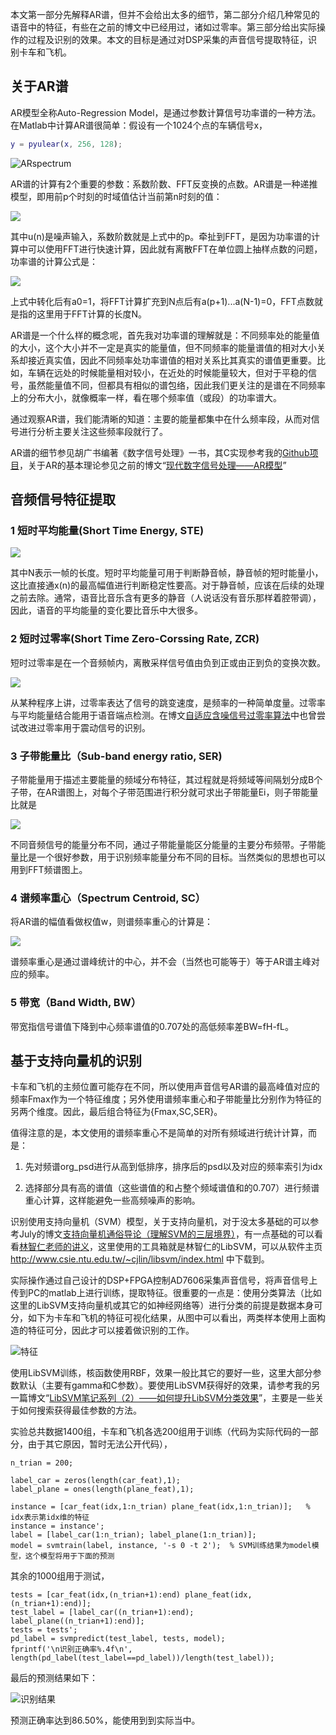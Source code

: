 <!---title:基于AR谱特征的声目标识别-->
<!---keywords:AR谱,SVM-->
<!---date:2014-11-06-->

本文第一部分先解释AR谱，但并不会给出太多的细节，第二部分介绍几种常见的语音中的特征，有些在之前的博文中已经用过，诸如过零率。第三部分给出实际操作的过程及识别的效果。本文的目标是通过对DSP采集的声音信号提取特征，识别卡车和飞机。

## 关于AR谱

AR模型全称Auto-Regression Model，是通过参数计算信号功率谱的一种方法。在Matlab中计算AR谱很简单：假设有一个1024个点的车辆信号x，

```matlab
y = pyulear(x, 256, 128);
```

![ARspectrum]

AR谱的计算有2个重要的参数：系数阶数、FFT反变换的点数。AR谱是一种递推模型，即用前p个时刻的时域值估计当前第n时刻的值：

<img src="https://latex.codecogs.com/png.latex? x(n)=-\sum_{k=1}^{p}a_kx(n-k)+u(n)">

其中u(n)是噪声输入，系数阶数就是上式中的p。牵扯到FFT，是因为功率谱的计算中可以使用FFT进行快速计算，因此就有离散FFT在单位圆上抽样点数的问题，功率谱的计算公式是：

<img src="https://latex.codecogs.com/png.latex? P_x(e^{jw})=\frac{\sigma^2}{|1+\sum_{k=1}^pa_ke^{-jwk}|^2}=\frac{\sigma^2}{|\sum_{k=0}^{N-1}a_ke^{-jwk}|^2}">

上式中转化后有a0=1，将FFT计算扩充到N点后有a(p+1)...a(N-1)=0，FFT点数就是指的这里用于FFT计算的长度N。

AR谱是一个什么样的概念呢，首先我对功率谱的理解就是：不同频率处的能量值的大小，这个大小并不一定是真实的能量值，但不同频率的能量谱值的相对大小关系却接近真实值，因此不同频率处功率谱值的相对关系比其真实的谱值更重要。比如，车辆在远处的时候能量相对较小，在近处的时候能量较大，但对于平稳的信号，虽然能量值不同，但都具有相似的谱包络，因此我们更关注的是谱在不同频率上的分布大小，就像概率一样，看在哪个频率值（或段）的功率谱大。

通过观察AR谱，我们能清晰的知道：主要的能量都集中在什么频率段，从而对信号进行分析主要关注这些频率段就行了。

AR谱的细节参见胡广书编著《数字信号处理》一书，其C实现参考我的[Github项目](https://github.com/xiahouzuoxin/ar_model)，关于AR的基本理论参见之前的博文“[现代数字信号处理——AR模型](http://blog.csdn.net/xiahouzuoxin/article/details/9904147)”

## 音频信号特征提取

### 1 短时平均能量(Short Time Energy, STE)

<img src="https://latex.codecogs.com/png.latex? STE=\sum_{n=1}^Nx(n)^2">

其中N表示一帧的长度。短时平均能量可用于判断静音帧，静音帧的短时能量小，这比直接通x(n)的最高幅值进行判断稳定性要高。对于静音帧，应该在后续的处理之前去除。通常，语音比音乐含有更多的静音（人说话没有音乐那样着腔带调），因此，语音的平均能量的变化要比音乐中大很多。

### 2 短时过零率(Short Time Zero-Corssing Rate, ZCR)

短时过零率是在一个音频帧内，离散采样信号值由负到正或由正到负的变换次数。

<img src="https://latex.codecogs.com/png.latex? ZCR=\frac{1}{N}\sum_{m=0}^{N-1}|sgn[x_n(m+1)]-sgn[x_n(m)]|">

从某种程序上讲，过零率表达了信号的跳变速度，是频率的一种简单度量。过零率与平均能量结合能用于语音端点检测。在博文[自适应含噪信号过零率算法](../html/自适应含噪信号过零率算法.html)中也曾尝试改进过零率用于震动信号的识别。

### 3 子带能量比（Sub-band energy ratio, SER)

子带能量用于描述主要能量的频域分布特征，其过程就是将频域等间隔划分成B个子带，在AR谱图上，对每个子带范围进行积分就可求出子带能量Ei，则子带能量比就是

<img src="https://latex.codecogs.com/png.latex? \frac{E_i}{E_{all}},i=1,...B">

不同音频信号的能量分布不同，通过子带能量能区分能量的主要分布频带。子带能量比是一个很好参数，用于识别频率能量分布不同的目标。当然类似的思想也可以用到FFT频谱图上。

### 4 谱频率重心（Spectrum Centroid, SC）

将AR谱的幅值看做权值w，则谱频率重心的计算是：

<img src="https://latex.codecogs.com/png.latex? SC=\frac{w_k*f_k}{\sum{w_k}},k=1,...N/2">

谱频率重心是通过谱峰统计的中心，并不会（当然也可能等于）等于AR谱主峰对应的频率。

### 5 带宽（Band Width, BW）

带宽指信号谱值下降到中心频率谱值的0.707处的高低频率差BW=fH-fL。

## 基于支持向量机的识别

卡车和飞机的主频位置可能存在不同，所以使用声音信号AR谱的最高峰值对应的频率Fmax作为一个特征维度；另外使用谱频率重心和子带能量比分别作为特征的另两个维度。因此，最后组合特征为{Fmax,SC,SER}。

值得注意的是，本文使用的谱频率重心不是简单的对所有频域进行统计计算，而是：

1.	先对频谱org_psd进行从高到低排序，排序后的psd以及对应的频率索引为idx

2.	选择部分具有高的谱值（这些谱值的和占整个频域谱值和的0.707）进行频谱重心计算，这样能避免一些高频噪声的影响。

识别使用支持向量机（SVM）模型，关于支持向量机，对于没太多基础的可以参考July的博文[支持向量机通俗导论（理解SVM的三层境界）](http://blog.csdn.net/v_july_v/article/details/7624837)，有一点基础的可以看看[林智仁老师的讲义](http://download.csdn.net/detail/xiahouzuoxin/5778927)，这里使用的工具箱就是林智仁的LibSVM，可以从软件主页 <http://www.csie.ntu.edu.tw/~cjlin/libsvm/index.html> 中下载到。

实际操作通过自己设计的DSP+FPGA控制AD7606采集声音信号，将声音信号上传到PC的matlab上进行训练，提取特征。很重要的一点是：使用分类算法（比如这里的LibSVM支持向量机或其它的如神经网络等）进行分类的前提是数据本身可分，如下为卡车和飞机的特征可视化结果，从图中可以看出，两类样本使用上面构造的特征可分，因此才可以接着做识别的工作。

![特征]

使用LibSVM训练，核函数使用RBF，效果一般比其它的要好一些，这里大部分参数默认（主要有gamma和C参数）。要使用LibSVM获得好的效果，请参考我的另一篇博文“[LibSVM笔记系列（2）——如何提升LibSVM分类效果](http://blog.csdn.net/xiahouzuoxin/article/details/9372805)”，主要是一些关于如何搜索获得最佳参数的方法。

实验总共数据1400组，卡车和飞机各选200组用于训练（代码为实际代码的一部分，由于其它原因，暂时无法公开代码），

```
n_trian = 200;

label_car = zeros(length(car_feat),1);
label_plane = ones(length(plane_feat),1);

instance = [car_feat(idx,1:n_trian) plane_feat(idx,1:n_trian)];   % idx表示第idx维的特征
instance = instance';
label = [label_car(1:n_trian); label_plane(1:n_trian)];
model = svmtrain(label, instance, '-s 0 -t 2');  % SVM训练结果为model模型，这个模型将用于下面的预测
```

其余的1000组用于测试，

```
tests = [car_feat(idx,(n_trian+1):end) plane_feat(idx,(n_trian+1):end)];
test_label = [label_car((n_trian+1):end); label_plane((n_trian+1):end)];
tests = tests';
pd_label = svmpredict(test_label, tests, model);
fprintf('\n识别正确率%.4f\n', length(pd_label(test_label==pd_label))/length(test_label));
```

最后的预测结果如下：

![识别结果]

预测正确率达到86.50%，能使用到到实际当中。



[ARspectrum]:../images/基于AR谱特征的车辆识别/ARspectrum.jpg
[特征]:../images/基于AR谱特征的车辆识别/特征.jpg
[识别结果]:../images/基于AR谱特征的车辆识别/识别结果.jpg

